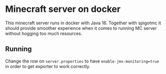 # Minecraft server on docker

This minecraft server runs in docker with Java 16.
Together with spigotmc it should provide smoother experience when
it comes to running MC server without hogging too much resources.

## Running

Change the row on `server.properties` to have
`enable-jmx-monitoring=true` in order to get exporter to work correctly.
